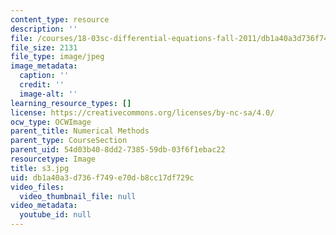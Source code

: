 ```yaml
---
content_type: resource
description: ''
file: /courses/18-03sc-differential-equations-fall-2011/db1a40a3d736f749e70db8cc17df729c_s3.jpg
file_size: 2131
file_type: image/jpeg
image_metadata:
  caption: ''
  credit: ''
  image-alt: ''
learning_resource_types: []
license: https://creativecommons.org/licenses/by-nc-sa/4.0/
ocw_type: OCWImage
parent_title: Numerical Methods
parent_type: CourseSection
parent_uid: 54d03b40-8dd2-7385-59db-03f6f1ebac22
resourcetype: Image
title: s3.jpg
uid: db1a40a3-d736-f749-e70d-b8cc17df729c
video_files:
  video_thumbnail_file: null
video_metadata:
  youtube_id: null
---
```

